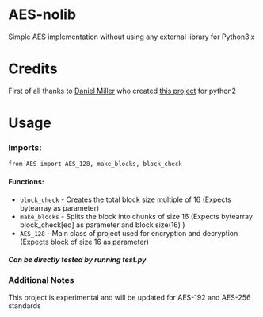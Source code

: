 # AES-nolib
Simple AES implementation without using any external library for Python3.x

<h1>Credits</h1>
First of all thanks to <a href="https://github.com/bonsaiviking">Daniel Miller</a> who created <a href=https://gist.github.com/bonsaiviking/5571001>this project</a> for python2

<h1>Usage</h1>
<h3>Imports:</h3>
<code>from AES import AES_128, make_blocks, block_check</code>
<br>
<h4>Functions:</h4>
<ul>
<li><code>block_check</code> - Creates the total block size multiple of 16 (Expects bytearray as parameter)</li>
<li><code>make_blocks</code> - Splits the block into chunks of size 16 (Expects bytearray block_check[ed] as parameter and block size(16) )</li>
<li><code>AES_128</code> - Main class of project used for encryption and decryption (Expects block of size 16 as parameter)</li>
</ul>

<h4><i>Can be directly tested by running test.py</i></h4>

<h3>Additional Notes</h3>
<p>This project is experimental and will be updated for AES-192 and AES-256 standards</p>
